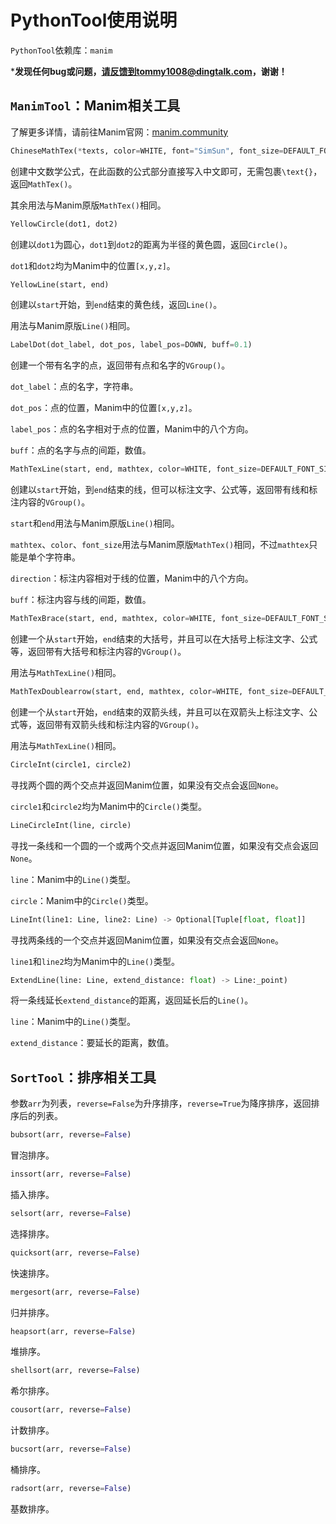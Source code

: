 # PythonTool使用说明

`PythonTool`依赖库：`manim`

***发现任何bug或问题，请反馈到tommy1008@dingtalk.com，谢谢！**

## `ManimTool`：$\text{Manim}$相关工具

了解更多详情，请前往$\text{Manim}$官网：[manim.community](https://www.manim.community)

```python
ChineseMathTex(*texts, color=WHITE, font="SimSun", font_size=DEFAULT_FONT_SIZE, tex_to_color_map={})
```

创建中文数学公式，在此函数的公式部分直接写入中文即可，无需包裹`\text{}`，返回`MathTex()`。

其余用法与$\text{Manim}$原版`MathTex()`相同。

```python
YellowCircle(dot1, dot2)
```

创建以`dot1`为圆心，`dot1`到`dot2`的距离为半径的黄色圆，返回`Circle()`。

`dot1`和`dot2`均为$\text{Manim}$中的位置`[x,y,z]`。

```python
YellowLine(start, end)
```

创建以`start`开始，到`end`结束的黄色线，返回`Line()`。

用法与$\text{Manim}$原版`Line()`相同。

```python
LabelDot(dot_label, dot_pos, label_pos=DOWN, buff=0.1)
```

创建一个带有名字的点，返回带有点和名字的`VGroup()`。

`dot_label`：点的名字，字符串。

`dot_pos`：点的位置，$\text{Manim}$中的位置`[x,y,z]`。

`label_pos`：点的名字相对于点的位置，$\text{Manim}$中的八个方向。

`buff`：点的名字与点的间距，数值。

```python
MathTexLine(start, end, mathtex, color=WHITE, font_size=DEFAULT_FONT_SIZE, direction=UP, buff=0.5):
```

创建以`start`开始，到`end`结束的线，但可以标注文字、公式等，返回带有线和标注内容的`VGroup()`。

`start`和`end`用法与$\text{Manim}$原版`Line()`相同。

`mathtex`、`color`、`font_size`用法与$\text{Manim}$原版`MathTex()`相同，不过`mathtex`只能是单个字符串。

`direction`：标注内容相对于线的位置，$\text{Manim}$中的八个方向。

`buff`：标注内容与线的间距，数值。

```python
MathTexBrace(start, end, mathtex, color=WHITE, font_size=DEFAULT_FONT_SIZE, direction=UP, buff=0.5)
```

创建一个从`start`开始，`end`结束的大括号，并且可以在大括号上标注文字、公式等，返回带有大括号和标注内容的`VGroup()`。

用法与`MathTexLine()`相同。

```python
MathTexDoublearrow(start, end, mathtex, color=WHITE, font_size=DEFAULT_FONT_SIZE, direction=UP, buff=0.5)
```

创建一个从`start`开始，`end`结束的双箭头线，并且可以在双箭头上标注文字、公式等，返回带有双箭头线和标注内容的`VGroup()`。

用法与`MathTexLine()`相同。

```python
CircleInt(circle1, circle2)
```

寻找两个圆的两个交点并返回$\text{Manim}$位置，如果没有交点会返回`None`。

`circle1`和`circle2`均为$\text{Manim}$中的`Circle()`类型。

```python
LineCircleInt(line, circle)
```

寻找一条线和一个圆的一个或两个交点并返回$\text{Manim}$位置，如果没有交点会返回`None`。

`line`：$\text{Manim}$中的`Line()`类型。

`circle`：$\text{Manim}$中的`Circle()`类型。

```python
LineInt(line1: Line, line2: Line) -> Optional[Tuple[float, float]]
```

寻找两条线的一个交点并返回$\text{Manim}$位置，如果没有交点会返回`None`。

`line1`和`line2`均为$\text{Manim}$中的`Line()`类型。

```python
ExtendLine(line: Line, extend_distance: float) -> Line:_point)
```

将一条线延长`extend_distance`的距离，返回延长后的`Line()`。

`line`：$\text{Manim}$中的`Line()`类型。

`extend_distance`：要延长的距离，数值。



## `SortTool`：排序相关工具

参数`arr`为列表，`reverse=False`为升序排序，`reverse=True`为降序排序，返回排序后的列表。

```python
bubsort(arr, reverse=False)
```

冒泡排序。

```python
inssort(arr, reverse=False)
```

插入排序。

```python
selsort(arr, reverse=False)
```

选择排序。

```python
quicksort(arr, reverse=False)
```

快速排序。

```python
mergesort(arr, reverse=False)
```

归并排序。

```python
heapsort(arr, reverse=False)
```

堆排序。

```python
shellsort(arr, reverse=False)
```

希尔排序。

```python
cousort(arr, reverse=False)
```

计数排序。

```python
bucsort(arr, reverse=False)
```

桶排序。

```python
radsort(arr, reverse=False)
```

基数排序。
